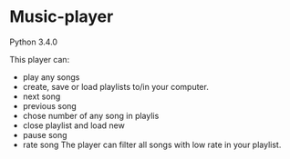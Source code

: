 # Music-player
Python 3.4.0

This player can:
 - play any songs 
 - create, save or load playlists to/in your computer.
 - next song
 - previous song
 - chose number of any song in playlis
 - close playlist and load new
 - pause song
 - rate song
The player can filter all songs with low rate in your playlist.
